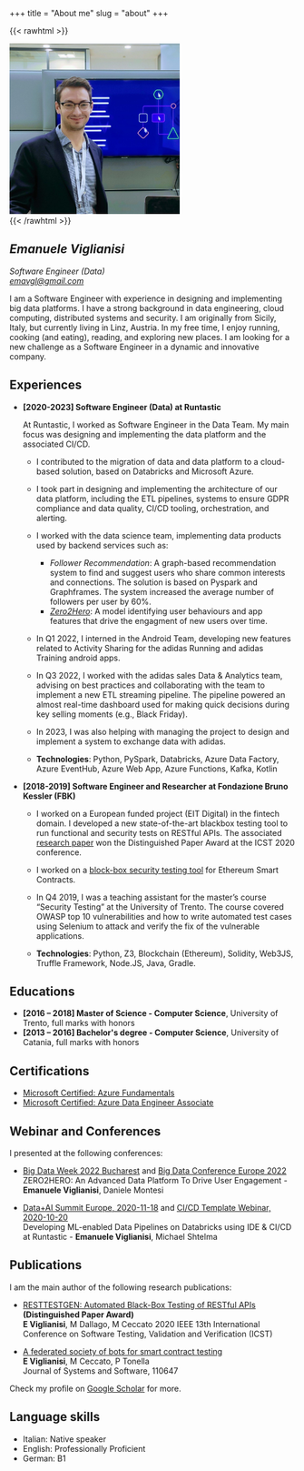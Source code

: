 +++
title = "About me"
slug = "about"
+++

{{< rawhtml >}}
<div style="text-align: left;">
    <img src="/images/avatar.jpg" width="300" />
</div>
{{< /rawhtml >}}  
  
## _Emanuele Viglianisi_  
*Software Engineer (Data)*  
*emavgl@gmail.com*   

I am a Software Engineer with experience in designing and implementing big data platforms. I have a strong background in data engineering, cloud computing, distributed systems and security. I am originally from Sicily, Italy, but currently living in Linz, Austria. In my free time, I enjoy running, cooking (and eating), reading, and exploring new places. I am looking for a new challenge as a Software Engineer in a dynamic and innovative company.

## Experiences

- **[2020-2023] Software Engineer (Data) at Runtastic**

    At Runtastic, I worked as Software Engineer in the Data Team. My main focus was designing and implementing the data platform and the associated CI/CD.

    - I contributed to the migration of data and data platform to a cloud-based solution, based on Databricks and Microsoft Azure.
    - I took part in designing and implementing the architecture of our data platform, including the ETL pipelines, systems to ensure GDPR compliance and data quality, CI/CD tooling, orchestration, and alerting.
    - I worked with the data science team, implementing data products used by backend services such as:
        - *Follower Recommendation*: A graph-based recommendation system to find and suggest users who share common interests and connections. The solution is based on Pyspark and Graphframes. The system increased the average number of followers per user by 60%.
        - [*Zero2Hero*](https://bucharest.bigdataweek.com/session/zero2hero-an-advanced-data-platform-to-drive-user-engagement/): A model identifying user behaviours and app features that drive the engagment of new users over time.
    - In Q1 2022, I interned in the Android Team, developing new features related to Activity Sharing for the adidas Running and adidas Training android apps.
    - In Q3 2022, I worked with the adidas sales Data & Analytics team, advising on best practices and collaborating with the team to implement a new ETL streaming pipeline. The pipeline powered an almost real-time dashboard used for making quick decisions during key selling moments (e.g., Black Friday).
    - In 2023, I was also helping with managing the project to design and implement a system to exchange data with adidas.
   
    - **Technologies**: Python, PySpark, Databricks, Azure Data Factory, Azure EventHub, Azure Web App, Azure Functions, Kafka, Kotlin

- **[2018-2019] Software Engineer and Researcher at Fondazione Bruno Kessler (FBK)**

    - I worked on a European funded project (EIT Digital) in the fintech domain. I developed a new 
state-of-the-art blackbox testing tool to run functional and security tests on RESTful APIs. The 
associated [research paper](https://ieeexplore.ieee.org/abstract/document/9159077/) won the 
Distinguished Paper Award at the ICST 2020 conference.
    - I worked on a [block-box security testing tool](https://www.sciencedirect.com/science/article/pii/S0164121220301163) for Ethereum Smart Contracts.  

    - In Q4 2019, I was a teaching assistant for the master’s course “Security Testing” at the University of Trento. The course covered OWASP top 10 vulnerabilities and how to write automated test cases using Selenium to attack and verify the fix of the vulnerable applications.

    - **Technologies**: Python, Z3, Blockchain (Ethereum), Solidity, Web3JS, Truffle Framework, Node.JS, 
Java, Gradle.

## Educations

- **[2016 – 2018] Master of Science - Computer Science**, University of Trento, full marks with honors
- **[2013 – 2016] Bachelor's degree - Computer Science**, University of Catania, full marks with honors

## Certifications

- [Microsoft Certified: Azure Fundamentals](https://docs.microsoft.com/en-us/learn/certifications/azure-fundamentals/)
- [Microsoft Certified: Azure Data Engineer Associate](https://docs.microsoft.com/en-gb/learn/certifications/azure-data-engineer/)

## Webinar and Conferences

I presented at the following conferences:

- [Big Data Week 2022 Bucharest](https://bucharest.bigdataweek.com/session/zero2hero-an-advanced-data-platform-to-drive-user-engagement/) and [Big Data Conference Europe 2022](https://events.pinetool.ai/2749/#speakers/789010?referrer%5Bpathname%5D=%2Fspeakers&referrer%5Bsearch%5D=&referrer%5Btitle%5D=Speakers)  
ZERO2HERO: An Advanced Data Platform To Drive User Engagement - **Emanuele Viglianisi**, Daniele Montesi

- [Data+AI Summit Europe, 2020-11-18](https://databricks.com/session_eu20/developing-ml-enabled-data-pipelines-on-databricks-using-ide-ci-cd-at-runtastic) and [CI/CD Template Webinar, 2020-10-20](https://databricks.com/p/webinar/developing-ml-enabled-data-pipelines-on-databricks-using-ide-ci-cd)  
Developing ML-enabled Data Pipelines on Databricks using IDE & CI/CD at Runtastic - **Emanuele Viglianisi**, Michael Shtelma

## Publications

I am the main author of the following research publications:

- [RESTTESTGEN: Automated Black-Box Testing of RESTful APIs](https://ieeexplore.ieee.org/abstract/document/9159077/)  **(Distinguished Paper Award)**  
**E Viglianisi**, M Dallago, M Ceccato
2020 IEEE 13th International Conference on Software Testing, Validation and Verification (ICST)

- [A federated society of bots for smart contract testing](https://www.sciencedirect.com/science/article/pii/S0164121220301163)  
**E Viglianisi**, M Ceccato, P Tonella  
Journal of Systems and Software, 110647  

Check my profile on [Google Scholar](https://scholar.google.com/citations?user=jSjoAKEAAAAJ&hl=it) for more.

## Language skills

- Italian: Native speaker
- English: Professionally Proficient
- German: B1
